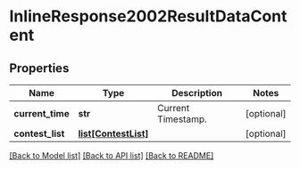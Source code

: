 # InlineResponse2002ResultDataContent

## Properties
Name | Type | Description | Notes
------------ | ------------- | ------------- | -------------
**current_time** | **str** | Current Timestamp. | [optional] 
**contest_list** | [**list[ContestList]**](ContestList.md) |  | [optional] 

[[Back to Model list]](../README.md#documentation-for-models) [[Back to API list]](../README.md#documentation-for-api-endpoints) [[Back to README]](../README.md)


